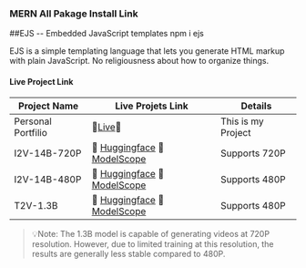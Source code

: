 ### MERN All Pakage Install Link

##EJS -- Embedded JavaScript templates
npm i ejs

<p>EJS is a simple templating language that lets you generate HTML markup with plain JavaScript. No religiousness about how to organize things.</p>

#### Live Project Link

| Project Name       | Live Projets Link                                                                                                                        | Details            |
| ------------------ | ---------------------------------------------------------------------------------------------------------------------------------------- | ------------------ |
| Personal Portfilio | 🤗[Live](https://sujandev.com/)🤖                                                                                                        | This is my Project |
| I2V-14B-720P       | 🤗 [Huggingface](https://huggingface.co/) 🤖 [ModelScope](https://www.modelscope.cn)                                                     | Supports 720P      |
| I2V-14B-480P       | 🤗 [Huggingface](https://huggingface.co/) 🤖 [ModelScope](https://www.modelscope.cn/models/Wan-AI/Wan2.1-I2V-14B-480P)                   | Supports 480P      |
| T2V-1.3B           | 🤗 [Huggingface](https://huggingface.co/Wan-AI/Wan2.1-T2V-1.3B) 🤖 [ModelScope](https://www.modelscope.cn/models/Wan-AI/Wan2.1-T2V-1.3B) | Supports 480P      |

> 💡Note: The 1.3B model is capable of generating videos at 720P resolution. However, due to limited training at this resolution, the results are generally less stable compared to 480P.
